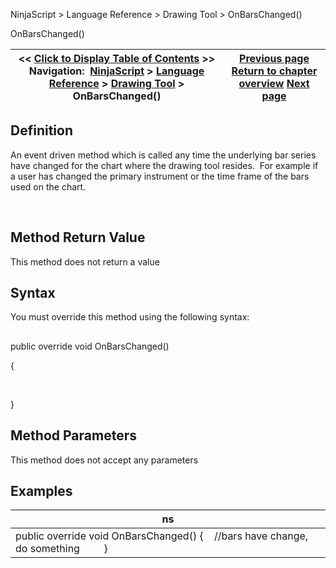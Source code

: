 ﻿


NinjaScript \> Language Reference \> Drawing Tool \> OnBarsChanged()






















OnBarsChanged()







| \<\< [Click to Display Table of Contents](onbarschanged.md) \>\> **Navigation:**     [NinjaScript](ninjascript-1.md) \> [Language Reference](language_reference_wip-1.md) \> [Drawing Tool](drawing_tools-1.md) \> OnBarsChanged() | [Previous page](isuserdrawn-1.md) [Return to chapter overview](drawing_tools-1.md) [Next page](onmousedown-1.md) |
| --- | --- |











## Definition


An event driven method which is called any time the underlying bar series have changed for the chart where the drawing tool resides.  For example if a user has changed the primary instrument or the time frame of the bars used on the chart.


 


## Method Return Value


This method does not return a value


## 


## Syntax


You must override this method using the following syntax:


## 


public override void OnBarsChanged()  

{  

     

}


## 


## Method Parameters


This method does not accept any parameters


## 


## Examples




| ns |
| --- |
| public override void OnBarsChanged() {     //bars have change, do something          } |









